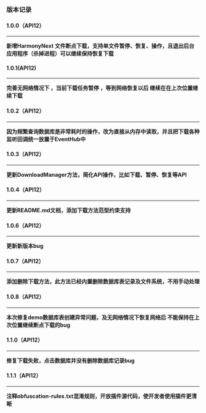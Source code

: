 ### 版本记录
#### 1.0.0（API12）
___
**新增HarmonyNext 文件断点下载，支持单文件暂停、恢复、操作，且退出后台应用程序（杀掉进程）可以继续保持恢复下载**

#### 1.0.1(API12)
___
**完善无网络情况下 ，当前下载任务暂停 ，等到网络恢复以后 继续在在上次位置继续下载**

#### 1.0.2（API12）
___

**因为频繁查询数据库是非常耗时的操作，改为直接从内存中读取，并且把下载各种监听回调统一放置于EventHub中**



#### 1.0.3（API12）
___

**更新DownloadManager方法，简化API操作，比如下载、暂停、恢复等API**



#### 1.0.4（API12）
___

**更新README.md文档，添加下载方法范型约束支持**


#### 1.0.6（API12）
___

**更新新版本bug**

#### 1.0.7（API12）
___

**添加删除下载方法，此方法已经内置删除数据库表记录及文件系统，不用手动处理**


#### 1.0.8（API12）
___

**本次修复demo数据库表创建异常问题，及无网络情况下恢复网络后 不能保持在上次位置继续断点下载的bug**



#### 1.1.0（API12）
___

**修复下载失败，点击数据库并没有删除数据库记录bug**




#### 1.1.1（API12）
___

**注释obfuscation-rules.txt混淆规则，开放插件源代码，使开发者使用插件更清晰**